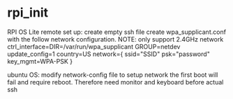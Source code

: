 # rpi_init
RPI OS Lite remote set up:
create empty ssh file
create wpa_supplicant.conf with the follow network configuration. NOTE: only support 2.4GHz network
ctrl_interface=DIR=/var/run/wpa_supplicant GROUP=netdev
update_config=1
country=US
network={
     ssid="SSID"
     psk="password"
     key_mgmt=WPA-PSK
}

ubuntu OS:
modify network-config file to setup network
the first boot will fail and require reboot. Therefore need monitor and keyboard before actual ssh
